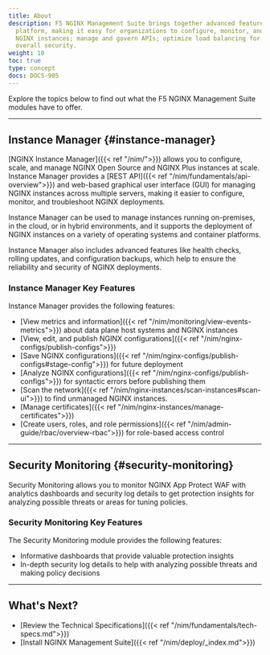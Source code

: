 ```yaml
---
title: About
description: F5 NGINX Management Suite brings together advanced features into a single
  platform, making it easy for organizations to configure, monitor, and troubleshoot
  NGINX instances; manage and govern APIs; optimize load balancing for apps; and enhance
  overall security.
weight: 10
toc: true
type: concept
docs: DOCS-905
---
```


Explore the topics below to find out what the F5 NGINX Management Suite modules have to offer.

---

## Instance Manager {#instance-manager}

[NGINX Instance Manager]({{< ref "/nim/">}}) allows you to configure, scale, and manage NGINX Open Source and NGINX Plus instances at scale. Instance Manager provides a [REST API]({{< ref "/nim/fundamentals/api-overview">}}) and web-based graphical user interface (GUI) for managing NGINX instances across multiple servers, making it easier to configure, monitor, and troubleshoot NGINX deployments.

Instance Manager can be used to manage instances running on-premises, in the cloud, or in hybrid environments, and it supports the deployment of NGINX instances on a variety of operating systems and container platforms.

Instance Manager also includes advanced features like health checks, rolling updates, and configuration backups, which help to ensure the reliability and security of NGINX deployments.

### Instance Manager Key Features

Instance Manager provides the following features:

- [View metrics and information]({{< ref "/nim/monitoring/view-events-metrics">}}) about data plane host systems and NGINX instances
- [View, edit, and publish NGINX configurations]({{< ref "/nim/nginx-configs/publish-configs">}})
- [Save NGINX configurations]({{< ref "/nim/nginx-configs/publish-configs#stage-config">}}) for future deployment
- [Analyze NGINX configurations]({{< ref "/nim/nginx-configs/publish-configs">}}) for syntactic errors before publishing them
- [Scan the network]({{< ref "/nim/nginx-instances/scan-instances#scan-ui">}}) to find unmanaged NGINX instances.
- [Manage certificates]({{< ref "/nim/nginx-instances/manage-certificates">}})
- [Create users, roles, and role permissions]({{< ref "/nim/admin-guide/rbac/overview-rbac">}}) for role-based access control

---

## Security Monitoring {#security-monitoring}

Security Monitoring allows you to monitor NGINX App Protect WAF with analytics dashboards and security log details to get protection insights for analyzing possible threats or areas for tuning policies.

### Security Monitoring Key Features

The Security Monitoring module provides the following features:

- Informative dashboards that provide valuable protection insights
- In-depth security log details to help with analyzing possible threats and making policy decisions

---

## What's Next?

- [Review the Technical Specifications]({{< ref "/nim/fundamentals/tech-specs.md">}})
- [Install NGINX Management Suite]({{< ref "/nim/deploy/_index.md">}})
